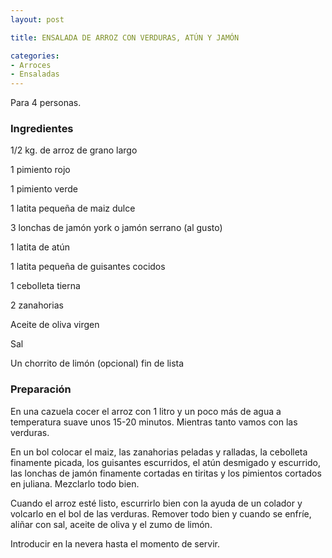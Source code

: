 ```yaml
---
layout: post

title: ENSALADA DE ARROZ CON VERDURAS, ATÚN Y JAMÓN

categories:
- Arroces
- Ensaladas
---
```

Para 4 personas.

<h3>Ingredientes</h3>

1/2 kg. de arroz de grano largo

1 pimiento rojo

1 pimiento verde

1 latita pequeña de maiz dulce

3 lonchas de jamón york o jamón serrano (al gusto)

1 latita de atún

1 latita pequeña de guisantes cocidos

1 cebolleta tierna

2 zanahorias

Aceite de oliva virgen

Sal

Un chorrito de limón (opcional) fin de lista

<h3>Preparación</h3>

En una cazuela cocer el arroz con 1 litro y un poco más de agua a temperatura suave unos 15-20 minutos. Mientras tanto vamos con las verduras.

En un bol colocar el maiz, las zanahorias peladas y ralladas, la cebolleta finamente picada, los guisantes escurridos, el atún desmigado y escurrido, las lonchas de jamón finamente cortadas en tiritas y los pimientos cortados en juliana. Mezclarlo todo bien.

Cuando el arroz esté listo, escurrirlo bien con la ayuda de un colador y volcarlo en el bol de las verduras. Remover todo bien y cuando se enfríe, aliñar con sal, aceite de oliva y el zumo de limón.

Introducir en la nevera hasta el momento de servir.

